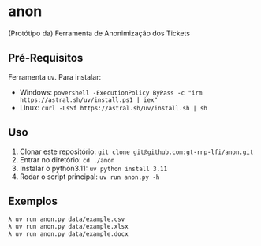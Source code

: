 # anon
(Protótipo da) Ferramenta de Anonimização dos Tickets 

## Pré-Requisitos

Ferramenta `uv`. Para instalar:

* Windows: `powershell -ExecutionPolicy ByPass -c "irm https://astral.sh/uv/install.ps1 | iex"`
* Linux: `curl -LsSf https://astral.sh/uv/install.sh | sh`

## Uso

1. Clonar este repositório: `git clone git@github.com:gt-rnp-lfi/anon.git`
2. Entrar no diretório: `cd ./anon`
3. Instalar o python3.11: `uv python install 3.11`
4. Rodar o script principal: `uv run anon.py -h`

## Exemplos

```bash
λ uv run anon.py data/example.csv
λ uv run anon.py data/example.xlsx
λ uv run anon.py data/example.docx
```

